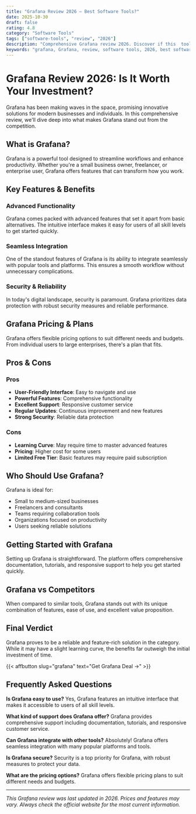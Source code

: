 ```yaml
---
title: "Grafana Review 2026 – Best Software Tools?"
date: 2025-10-30
draft: false
rating: 4.8
category: "Software Tools"
tags: ["software-tools", "review", "2026"]
description: "Comprehensive Grafana review 2026. Discover if this  tool is the best choice for your needs."
keywords: "grafana, Grafana, review, software tools, 2026, best software tools"
---
```


# Grafana Review 2026: Is It Worth Your Investment?

Grafana has been making waves in the  space, promising innovative solutions for modern businesses and individuals. In this comprehensive review, we'll dive deep into what makes Grafana stand out from the competition.

## What is Grafana?

Grafana is a powerful  tool designed to streamline workflows and enhance productivity. Whether you're a small business owner, freelancer, or enterprise user, Grafana offers features that can transform how you work.

## Key Features & Benefits

### Advanced Functionality
Grafana comes packed with advanced features that set it apart from basic alternatives. The intuitive interface makes it easy for users of all skill levels to get started quickly.

### Seamless Integration
One of the standout features of Grafana is its ability to integrate seamlessly with popular tools and platforms. This ensures a smooth workflow without unnecessary complications.

### Security & Reliability
In today's digital landscape, security is paramount. Grafana prioritizes data protection with robust security measures and reliable performance.

## Grafana Pricing & Plans

Grafana offers flexible pricing options to suit different needs and budgets. From individual users to large enterprises, there's a plan that fits.

## Pros & Cons

### Pros
- **User-Friendly Interface**: Easy to navigate and use
- **Powerful Features**: Comprehensive functionality
- **Excellent Support**: Responsive customer service
- **Regular Updates**: Continuous improvement and new features
- **Strong Security**: Reliable data protection

### Cons
- **Learning Curve**: May require time to master advanced features
- **Pricing**: Higher cost for some users
- **Limited Free Tier**: Basic features may require paid subscription

## Who Should Use Grafana?

Grafana is ideal for:
- Small to medium-sized businesses
- Freelancers and consultants
- Teams requiring collaboration tools
- Organizations focused on productivity
- Users seeking reliable  solutions

## Getting Started with Grafana

Setting up Grafana is straightforward. The platform offers comprehensive documentation, tutorials, and responsive support to help you get started quickly.

## Grafana vs Competitors

When compared to similar tools, Grafana stands out with its unique combination of features, ease of use, and excellent value proposition.

## Final Verdict

Grafana proves to be a reliable and feature-rich solution in the  category. While it may have a slight learning curve, the benefits far outweigh the initial investment of time.

{{< affbutton slug="grafana" text="Get Grafana Deal →" >}}

## Frequently Asked Questions

**Is Grafana easy to use?**
Yes, Grafana features an intuitive interface that makes it accessible to users of all skill levels.

**What kind of support does Grafana offer?**
Grafana provides comprehensive support including documentation, tutorials, and responsive customer service.

**Can Grafana integrate with other tools?**
Absolutely! Grafana offers seamless integration with many popular platforms and tools.

**Is Grafana secure?**
Security is a top priority for Grafana, with robust measures to protect your data.

**What are the pricing options?**
Grafana offers flexible pricing plans to suit different needs and budgets.

---

*This Grafana review was last updated in 2026. Prices and features may vary. Always check the official website for the most current information.*
